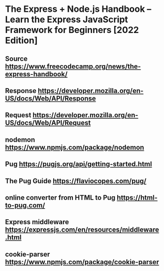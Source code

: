 # The Express + Node.js Handbook – Learn the Express JavaScript Framework for Beginners [2022 Edition]

## Source <https://www.freecodecamp.org/news/the-express-handbook/>

## Response <https://developer.mozilla.org/en-US/docs/Web/API/Response>

## Request <https://developer.mozilla.org/en-US/docs/Web/API/Request>

## nodemon <https://www.npmjs.com/package/nodemon>

## Pug <https://pugjs.org/api/getting-started.html>

## The Pug Guide <https://flaviocopes.com/pug/>

## online converter from HTML to Pug <https://html-to-pug.com/>

## Express middleware <https://expressjs.com/en/resources/middleware.html>

## cookie-parser <https://www.npmjs.com/package/cookie-parser>
